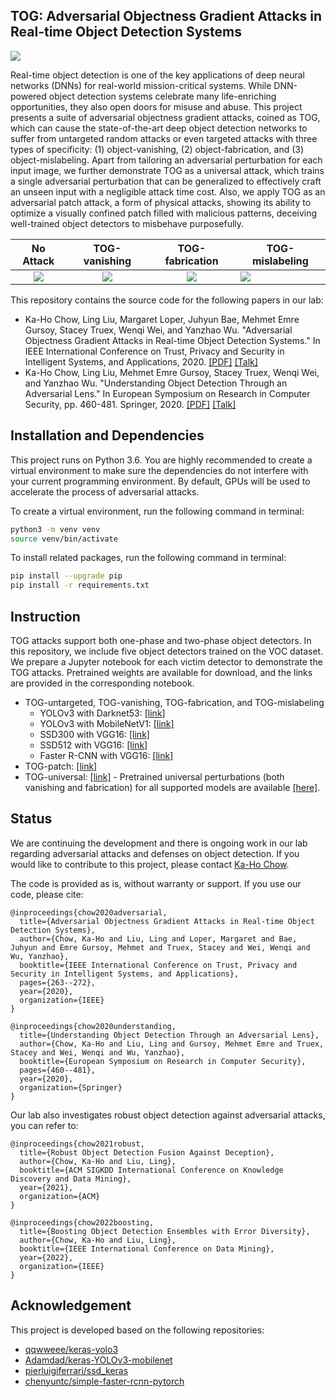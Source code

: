 ## TOG: Adversarial Objectness Gradient Attacks in Real-time Object Detection Systems
![](assets/showcase.png)

Real-time object detection is one of the key applications of deep neural networks (DNNs) for real-world mission-critical systems. While DNN-powered object detection systems celebrate many life-enriching opportunities, they also open doors for misuse and abuse. This project presents a suite of adversarial objectness gradient attacks, coined as TOG, which can cause the state-of-the-art deep object detection networks to suffer from untargeted random attacks or even targeted attacks with three types of specificity: (1) object-vanishing, (2) object-fabrication, and (3) object-mislabeling. Apart from tailoring an adversarial perturbation for each input image, we further demonstrate TOG as a universal attack, which trains a single adversarial perturbation that can be generalized to effectively craft an unseen input with a negligible attack time cost. Also, we apply TOG as an adversarial patch attack, a form of physical attacks, showing its ability to optimize a visually confined patch filled with malicious patterns, deceiving well-trained object detectors to misbehave purposefully. 

| No Attack | TOG-vanishing | TOG-fabrication | TOG-mislabeling |
|:---------:|:-------------:|:---------------:|-----------------|
|![](assets/showcase_benign.gif)|![](assets/showcase_vanish.gif)|![](assets/showcase_fabricate.gif)|![](assets/showcase_mislabel.gif)|

This repository contains the source code for the following papers in our lab:
* Ka-Ho Chow, Ling Liu, Margaret Loper, Juhyun Bae, Mehmet Emre Gursoy, Stacey Truex, Wenqi Wei, and Yanzhao Wu. "Adversarial Objectness Gradient Attacks in Real-time Object Detection Systems." In IEEE International Conference on Trust, Privacy and Security in Intelligent Systems, and Applications, 2020. [[PDF]](https://khchow.com/media/arXiv_TOG.pdf) [[Talk]](http://www.youtube.com/watch?v=acWI5pFNvwg)
* Ka-Ho Chow, Ling Liu, Mehmet Emre Gursoy, Stacey Truex, Wenqi Wei, and Yanzhao Wu. "Understanding Object Detection Through an Adversarial Lens." In European Symposium on Research in Computer Security, pp. 460-481. Springer, 2020. [[PDF]](https://arxiv.org/pdf/2007.05828.pdf) [[Talk]](http://www.youtube.com/watch?v=acWI5pFNvwg)


## Installation and Dependencies
This project runs on Python 3.6. You are highly recommended to create a virtual environment to make sure the dependencies do not interfere with your current programming environment. By default, GPUs will be used to accelerate the process of adversarial attacks. 

To create a virtual environment, run the following command in terminal:
```bash
python3 -m venv venv
source venv/bin/activate
```

To install related packages, run the following command in terminal:
```bash
pip install --upgrade pip
pip install -r requirements.txt
```

## Instruction
TOG attacks support both one-phase and two-phase object detectors. In this repository, we include five object detectors trained on the VOC dataset. We prepare a Jupyter notebook for each victim detector to demonstrate the TOG attacks. Pretrained weights are available for download, and the links are provided in the corresponding notebook.
* TOG-untargeted, TOG-vanishing, TOG-fabrication, and TOG-mislabeling
    * YOLOv3 with Darknet53: [[link]](https://github.com/git-disl/TOG/blob/master/demo_yolov3-d.ipynb)
    * YOLOv3 with MobileNetV1: [[link]](https://github.com/git-disl/TOG/blob/master/demo_yolov3-m.ipynb)
    * SSD300 with VGG16: [[link]](https://github.com/git-disl/TOG/blob/master/demo_ssd300.ipynb)
    * SSD512 with VGG16: [[link]](https://github.com/git-disl/TOG/blob/master/demo_ssd512.ipynb)
    * Faster R-CNN with VGG16: [[link]](https://github.com/git-disl/TOG/blob/master/demo_frcnn.ipynb)
* TOG-patch: [[link]](https://github.com/git-disl/TOG/blob/master/demo_patch.ipynb)
* TOG-universal: [[link]](https://github.com/git-disl/TOG/blob/master/demo_universal.ipynb) - Pretrained universal perturbations (both vanishing and fabrication) for all supported models are available [[here]](https://github.com/git-disl/TOG/blob/master/pretrained_universal).

## Status
We are continuing the development and there is ongoing work in our lab regarding adversarial attacks and defenses on object detection. If you would like to contribute to this project, please contact [Ka-Ho Chow](https://khchow.com). 

The code is provided as is, without warranty or support. If you use our code, please cite:
```
@inproceedings{chow2020adversarial,
  title={Adversarial Objectness Gradient Attacks in Real-time Object Detection Systems},
  author={Chow, Ka-Ho and Liu, Ling and Loper, Margaret and Bae, Juhyun and Emre Gursoy, Mehmet and Truex, Stacey and Wei, Wenqi and Wu, Yanzhao},
  booktitle={IEEE International Conference on Trust, Privacy and Security in Intelligent Systems, and Applications},
  pages={263--272},
  year={2020},
  organization={IEEE}
}
```

```
@inproceedings{chow2020understanding,
  title={Understanding Object Detection Through an Adversarial Lens},
  author={Chow, Ka-Ho and Liu, Ling and Gursoy, Mehmet Emre and Truex, Stacey and Wei, Wenqi and Wu, Yanzhao},
  booktitle={European Symposium on Research in Computer Security},
  pages={460--481},
  year={2020},
  organization={Springer}
}
```

Our lab also investigates robust object detection against adversarial attacks, you can refer to:
```
@inproceedings{chow2021robust,
  title={Robust Object Detection Fusion Against Deception},
  author={Chow, Ka-Ho and Liu, Ling},
  booktitle={ACM SIGKDD International Conference on Knowledge Discovery and Data Mining},
  year={2021},
  organization={ACM}
}
```
```
@inproceedings{chow2022boosting,
  title={Boosting Object Detection Ensembles with Error Diversity},
  author={Chow, Ka-Ho and Liu, Ling},
  booktitle={IEEE International Conference on Data Mining},
  year={2022},
  organization={IEEE}
}
```

## Acknowledgement
This project is developed based on the following repositories:
* [qqwweee/keras-yolo3](https://github.com/qqwweee/keras-yolo3)
* [Adamdad/keras-YOLOv3-mobilenet](https://github.com/Adamdad/keras-YOLOv3-mobilenet)
* [pierluigiferrari/ssd_keras](https://github.com/pierluigiferrari/ssd_keras)
* [chenyuntc/simple-faster-rcnn-pytorch](https://github.com/chenyuntc/simple-faster-rcnn-pytorch)
